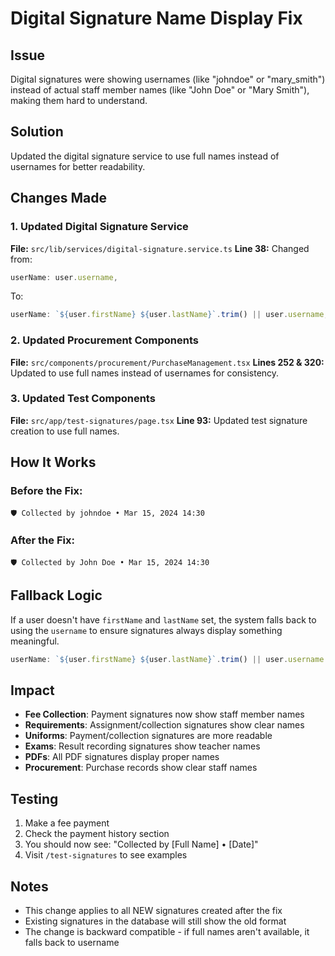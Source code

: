 # Digital Signature Name Display Fix

## Issue
Digital signatures were showing usernames (like "johndoe" or "mary_smith") instead of actual staff member names (like "John Doe" or "Mary Smith"), making them hard to understand.

## Solution
Updated the digital signature service to use full names instead of usernames for better readability.

## Changes Made

### 1. Updated Digital Signature Service
**File:** `src/lib/services/digital-signature.service.ts`
**Line 38:** Changed from:
```typescript
userName: user.username,
```
To:
```typescript
userName: `${user.firstName} ${user.lastName}`.trim() || user.username,
```

### 2. Updated Procurement Components
**File:** `src/components/procurement/PurchaseManagement.tsx`
**Lines 252 & 320:** Updated to use full names instead of usernames for consistency.

### 3. Updated Test Components
**File:** `src/app/test-signatures/page.tsx`
**Line 93:** Updated test signature creation to use full names.

## How It Works

### Before the Fix:
```
🛡️ Collected by johndoe • Mar 15, 2024 14:30
```

### After the Fix:
```
🛡️ Collected by John Doe • Mar 15, 2024 14:30
```

## Fallback Logic
If a user doesn't have `firstName` and `lastName` set, the system falls back to using the `username` to ensure signatures always display something meaningful.

```typescript
userName: `${user.firstName} ${user.lastName}`.trim() || user.username
```

## Impact
- **Fee Collection**: Payment signatures now show staff member names
- **Requirements**: Assignment/collection signatures show clear names
- **Uniforms**: Payment/collection signatures are more readable
- **Exams**: Result recording signatures show teacher names
- **PDFs**: All PDF signatures display proper names
- **Procurement**: Purchase records show clear staff names

## Testing
1. Make a fee payment
2. Check the payment history section
3. You should now see: "Collected by [Full Name] • [Date]"
4. Visit `/test-signatures` to see examples

## Notes
- This change applies to all NEW signatures created after the fix
- Existing signatures in the database will still show the old format
- The change is backward compatible - if full names aren't available, it falls back to username 